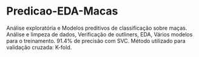 # Predicao-EDA-Macas
Análise exploratória e Modelos preditivos de classificação sobre maças.
Análise e limpeza de dados, Verificação de outliners, EDA, Vários modelos para o treinamento.
91.4% de precisão com SVC.
Método utilizado para validação cruzada: K-fold.
